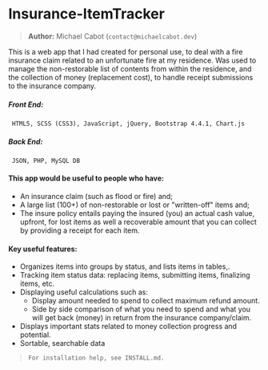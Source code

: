 # Insurance-ItemTracker

> **Author:** Michael Cabot (`contact@michaelcabot.dev`)

This is a web app that I had created for personal use, to deal with a fire insurance claim related to an unfortunate fire at my residence. Was used to manage the non-restorable list of contents from within the residence, and the collection of money (replacement cost), to handle receipt submissions to the insurance company.

##### Front End:
     HTML5, SCSS (CSS3), JavaScript, jQuery, Bootstrap 4.4.1, Chart.js

##### Back End:
     JSON, PHP, MySQL DB
   
#### This app would be useful to people who have:
* An insurance claim (such as flood or fire) and;
* A large list (100+) of non-restorable or lost or "written-off" items and;
* The insure policy entails paying the insured (you) an actual cash value, upfront, for lost items as well a recoverable amount that you can collect by providing a receipt for each item.

#### Key useful features:

  * Organizes items into groups by status, and lists items in tables,.
  * Tracking item status data: replacing items, submitting items, finalizing items, etc.
  * Displaying useful calculations such as:
    * Display amount needed to spend to collect maximum refund amount.
    * Side by side comparison of what you need to spend and what you will get back (money) in return from the insurance company/claim.
  * Displays important stats related to money collection progress and potential.
  * Sortable, searchable data

> `For installation help, see INSTALL.md.`